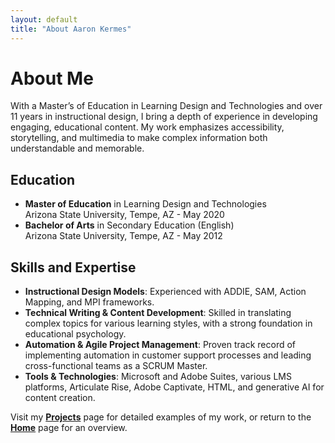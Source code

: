 ```yaml
---
layout: default
title: "About Aaron Kermes"
---
```


# About Me

With a Master’s of Education in Learning Design and Technologies and over 11 years in instructional design, I bring a depth of experience in developing engaging, educational content. My work emphasizes accessibility, storytelling, and multimedia to make complex information both understandable and memorable.

## Education
- **Master of Education** in Learning Design and Technologies  
  Arizona State University, Tempe, AZ - May 2020
- **Bachelor of Arts** in Secondary Education (English)  
  Arizona State University, Tempe, AZ - May 2012

## Skills and Expertise
- **Instructional Design Models**: Experienced with ADDIE, SAM, Action Mapping, and MPI frameworks.
- **Technical Writing & Content Development**: Skilled in translating complex topics for various learning styles, with a strong foundation in educational psychology.
- **Automation & Agile Project Management**: Proven track record of implementing automation in customer support processes and leading cross-functional teams as a SCRUM Master.
- **Tools & Technologies**: Microsoft and Adobe Suites, various LMS platforms, Articulate Rise, Adobe Captivate, HTML, and generative AI for content creation.

Visit my **[Projects](projects.md)** page for detailed examples of my work, or return to the **[Home](index.md)** page for an overview.
